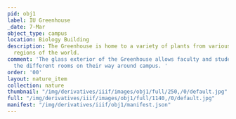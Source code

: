 ```yaml
---
pid: obj1
label: IU Greenhouse
_date: 7-Mar
object_type: campus
location: Biology Building
description: The Greenhouse is home to a variety of plants from various taxonomy and
  regions of the world.
comment: 'The glass exterior of the Greenhouse allows faculty and students to witness
  the different rooms on their way around campus. '
order: '00'
layout: nature_item
collection: nature
thumbnail: "/img/derivatives/iiif/images/obj1/full/250,/0/default.jpg"
full: "/img/derivatives/iiif/images/obj1/full/1140,/0/default.jpg"
manifest: "/img/derivatives/iiif/obj1/manifest.json"
---
```

